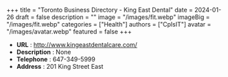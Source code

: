+++
title = "Toronto Business Directory - King East Dental"
date = 2024-01-26
draft = false
description = ""
image = "/images/fit.webp"
imageBig = "/images/fit.webp"
categories = ["Health"]
authors = ["CplsIT"]
avatar = "/images/avatar.webp"
featured = false
+++


* **URL** :  http://www.kingeastdentalcare.com/
* **Description** : None
* **Telephone** : 647-349-5999
* **Address** : 201 King Street East